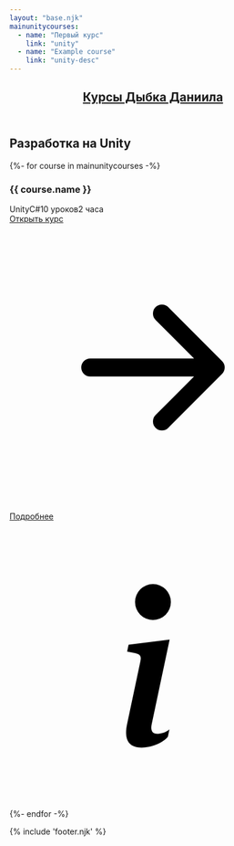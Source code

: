```yaml
---
layout: "base.njk"
mainunitycourses:
  - name: "Первый курс"
    link: "unity"
  - name: "Example course"
    link: "unity-desc"
---
```


<header class="header">
    <div class="container">
        <a href="/" class="main-page" aria-label="Вернуться на главную">
            <h2>Курсы Дыбка Даниила</h2>
        </a>
    </div>
</header>

<main class="container">
    <h2 class="main-title">Разработка на Unity</h2>
    <div class="row row-cols-1 row-cols-lg-3 g-3">
        {%- for course in mainunitycourses -%}
        <div class="col">
            <div class="course d-flex flex-column">
                <div class="top mb-auto">
                    <h3>{{ course.name }}</h3>
                    <div class="d-flex flex-wrap"><span>Unity</span><span>C#</span><span>10 уроков</span><span>2 часа</span></div>
                </div>
                <div class="bottom">
                    <div class="open d-flex align-items-center">
                        <a href="/{{ course.link }}/1/">
                            Открыть курс
                        </a>
                        <svg xmlns="http://www.w3.org/2000/svg" viewBox="0 0 16 16">
                            <path fill-rule="evenodd" d="M4 8a.5.5 0 0 1 .5-.5h5.793L8.146 5.354a.5.5 0 1 1 .708-.708l3 3a.5.5 0 0 1 0 .708l-3 3a.5.5 0 0 1-.708-.708L10.293 8.5H4.5A.5.5 0 0 1 4 8z"/>
                        </svg>
                    </div>
                    <div class="open d-flex align-items-center">
                        <a href="/{{ course.link }}/">
                            Подробнее
                        </a>
                        <svg xmlns="http://www.w3.org/2000/svg" viewBox="0 0 16 16">
                            <path d="m8.93 6.588-2.29.287-.082.38.45.083c.294.07.352.176.288.469l-.738 3.468c-.194.897.105 1.319.808 1.319.545 0 1.178-.252 1.465-.598l.088-.416c-.2.176-.492.246-.686.246-.275 0-.375-.193-.304-.533L8.93 6.588zM9 4.5a1 1 0 1 1-2 0 1 1 0 0 1 2 0z"/>
                        </svg>
                    </div>
                </div>
            </div>
        </div>
        {%- endfor -%}
    </div>
</main>

{% include 'footer.njk' %}

